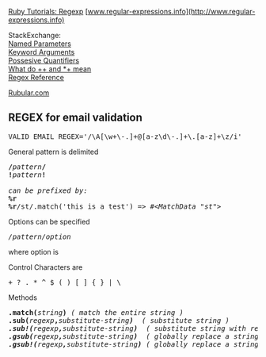 [Ruby Tutorials: Regexp](http://www.tutorialspoint.com/ruby/ruby_regular_expressions.htm)
[www.regular-expressions.info](http://www.regular-expressions.info)

StackExchange:  
[Named Parameters](http://stackoverflow.com/questions/15308163/named-parameters-in-ruby-2)  
[Keyword Arguments](http://stackoverflow.com/questions/19945329/rubykoans-113-282-type-mismatchstring-given-how-could-i-have-solved-myself)  
[Possesive Quantifiers](http://stackoverflow.com/questions/1117467/can-someone-explain-possessive-quantifiers-to-me-regular-expressions)  
[What do ++ and *+ mean](http://stackoverflow.com/questions/17064108/what-do-and-mean-in-a-regular-expression/17064242#17064242)  
[Regex Reference](http://stackoverflow.com/questions/22937618/reference-what-does-this-regex-mean/22944075#22944075)  

[Rubular.com](www.rubular.com)

<h2>REGEX for email validation</h2>
<pre>
VALID_EMAIL_REGEX='/\A[\w+\-.]+@[a-z\d\-.]+\.[a-z]+\z/i'
</pre>

General pattern is delimited
<pre>
<b>/</b><em>pattern</em><b>/</b>   
<b>!</b><em>pattern</em><b>!</b>

<em>can be prefixed by:</em>
<b>%r</b>  
<b>%r</b>/st/.match('this is a test') <em>=> #&lt;MatchData "st"&gt;</em>
</pre>

Options can be specified
<pre>
<em>/pattern/option</em>
</pre>

where option is

Control Characters are
<pre>
+ ? . * ^ $ ( ) [ ] { } | \
</pre>

Methods
<pre>
<b>.match(</b><em>string</em><b>)</b> <em>( match the entire string )</em>
<b>.sub(</b><em>regexp</em><b>,</b><em>substitute-string<em><b>)</b>  <em>( substitute string )</em>
<b>.sub!(</b><em>regexp</em><b>,</b><em>substitute-string<em><b>)</b>  <em>( substitute string with replace )</em>
<b>.gsub(</b><em>regexp</em><b>,</b><em>substitute-string<em><b>)</b>  <em>( globally replace a string )</em>
<b>.gsub!(</b><em>regexp</em><b>,</b><em>substitute-string<em><b>)</b> <em>( globally replace a string with replace )</em>
</pre>
